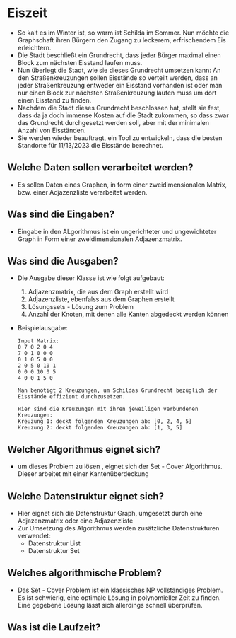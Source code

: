 # Eiszeit

- So kalt es im Winter ist, so warm ist Schilda im Sommer. Nun möchte die Graphschaft
  ihren Bürgern den Zugang zu leckerem, erfrischendem Eis erleichtern. 
- Die Stadt beschließt ein Grundrecht, dass jeder Bürger maximal einen Block zum
  nächsten Eisstand laufen muss. 
- Nun überlegt die Stadt, wie sie dieses Grundrecht umsetzen kann: An den
  Straßenkreuzungen sollen Eisstände so verteilt werden, dass an jeder
  Straßenkreuzung entweder ein Eisstand vorhanden ist oder man nur einen Block zur
  nächsten Straßenkreuzung laufen muss um dort einen Eisstand zu finden. 
- Nachdem die Stadt dieses Grundrecht beschlossen hat, stellt sie fest, dass da ja doch
  immense Kosten auf die Stadt zukommen, so dass zwar das Grundrecht durchgesetzt
  werden soll, aber mit der minimalen Anzahl von Eisständen. 
- Sie werden wieder beauftragt, ein Tool zu entwickeln, dass die besten Standorte für
  11/13/2023
  die Eisstände berechnet.



## Welche Daten sollen verarbeitet werden?
- Es sollen Daten eines Graphen, in form einer zweidimensionalen Matrix, bzw. einer Adjazenzliste verarbeitet werden.

## Was sind die Eingaben?

- Eingabe in den ALgorithmus ist ein ungerichteter und ungewichteter Graph in Form einer zweidimensionalen Adjazenzmatrix.


## Was sind die Ausgaben?

- Die Ausgabe dieser Klasse ist wie folgt aufgebaut: 
  1. Adjazenzmatrix, die aus dem Graph erstellt wird 
  2. Adjazenzliste, ebenfalss aus dem Graphen erstellt 
  3. Lösungssets - Lösung zum Problem
  4. Anzahl der Knoten, mit denen alle Kanten abgedeckt werden können 


- Beispielausgabe:

      Input Matrix:
      0 7 0 2 0 4
      7 0 1 0 0 0
      0 1 0 5 0 0
      2 0 5 0 10 1
      0 0 0 10 0 5
      4 0 0 1 5 0

      Man benötigt 2 Kreuzungen, um Schildas Grundrecht bezüglich der Eisstände effizient durchzusetzen.

      Hier sind die Kreuzungen mit ihren jeweiligen verbundenen Kreuzungen:
      Kreuzung 1: deckt folgenden Kreuzungen ab: [0, 2, 4, 5]
      Kreuzung 2: deckt folgenden Kreuzungen ab: [1, 3, 5]

## Welcher Algorithmus eignet sich?

- um dieses Problem zu lösen , eignet sich der Set - Cover Algorithmus. Dieser arbeitet mit einer Kantenüberdeckung

## Welche Datenstruktur eignet sich?
- Hier eignet sich die Datenstruktur Graph, umgesetzt durch eine Adjazenzmatrix oder eine Adjazenzliste
- Zur Umsetzung des Algorithmus werden zusätzliche Datenstrukturen verwendet: 
  - Datenstruktur List 
  - Datenstruktur Set 
## Welches algorithmische Problem?
- Das Set - Cover Problem ist ein klassisches NP vollständiges Problem. Es ist schwierig, eine optimale Lösung in polynomieller Zeit zu finden. Eine gegebene Lösung lässt sich allerdings schnell überprüfen. 
## Was ist die Laufzeit?


